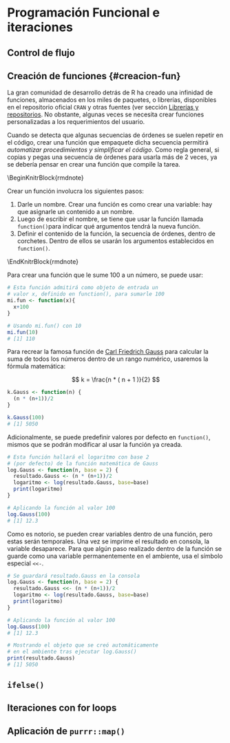# **Programación Funcional e iteraciones**
## Control de flujo

## Creación de funciones {#creacion-fun}
La gran comunidad de desarrollo detrás de R ha creado una infinidad de funciones, almacenados en los miles de paquetes, o librerías, disponibles en el repositorio oficial `CRAN` y otras fuentes (ver sección [Librerías y repositorios](#librerías-y-repositorios). No obstante, algunas veces se necesita crear funciones personalizadas a los requerimientos del usuario. 

Cuando se detecta que algunas secuencias de órdenes se suelen repetir en el código, crear una función que empaquete dicha secuencia permitirá
_automatizar procedimientos y simplificar el código_. Como regla general, si copias y pegas una secuencia de órdenes para usarla más de 2 veces, ya se debería pensar en crear una función que compile la tarea. 

\BeginKnitrBlock{rmdnote}<div class="rmdnote">Crear un función involucra los siguientes pasos:

1. Darle un nombre. Crear una función es como crear una variable: hay que asignarle un contenido a un nombre.
2. Luego de escribir el nombre, se tiene que usar la función llamada `function()`para indicar qué argumentos tendrá la nueva función.
3. Definir el contenido de la función, la secuencia de órdenes, dentro de corchetes. Dentro de ellos se usarán los argumentos establecidos en `function()`.</div>\EndKnitrBlock{rmdnote}

Para crear una función que le sume 100 a un número, se puede usar:


```r
# Esta función admitirá como objeto de entrada un 
# valor x, definido en function(), para sumarle 100
mi.fun <- function(x){
  x+100
}

# Usando mi.fun() con 10
mi.fun(10)
# [1] 110
```

Para recrear la famosa función de [Carl Friedrich Gauss](https://es.wikipedia.org/wiki/Carl_Friedrich_Gauss) para calcular la suma de todos los números dentro de un rango numérico, usaremos la fórmula matemática:

$$ k = \frac{n * ( n + 1 )}{2} $$


```r
k.Gauss <- function(n) {
  (n * (n+1))/2
}

k.Gauss(100)
# [1] 5050
```

Adicionalmente, se puede predefinir valores por defecto en `function()`, mismos que se podrán modificar al usar la función ya creada.


```r
# Esta función hallará el logaritmo con base 2 
# (por defecto) de la función matemática de Gauss
log.Gauss <- function(n, base = 2) {
  resultado.Gauss <- (n * (n+1))/2
  logaritmo <- log(resultado.Gauss, base=base)
  print(logaritmo)
}

# Aplicando la función al valor 100
log.Gauss(100)
# [1] 12.3
```

Como es notorio, se pueden crear variables dentro de una función, pero estas serán temporales. Una vez se imprime el resultado en consola, la variable desaparece. Para que algún paso realizado dentro de la función se guarde como una variable permanentemente en el ambiente, usa el símbolo especial `<<-`.


```r
# Se guardará resultado.Gauss en la consola
log.Gauss <- function(n, base = 2) {
  resultado.Gauss <<- (n * (n+1))/2
  logaritmo <- log(resultado.Gauss, base=base)
  print(logaritmo)
}

# Aplicando la función al valor 100
log.Gauss(100)
# [1] 12.3

# Mostrando el objeto que se creó automáticamente
# en el ambiente tras ejecutar log.Gauss()
print(resultado.Gauss)
# [1] 5050
```


## `ifelse()`
## Iteraciones con for loops
## Aplicación de `purrr::map()`
